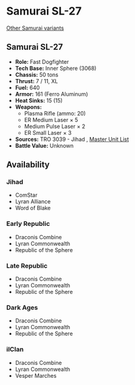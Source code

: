 # Samurai SL-27 

[Other Samurai variants](../samurai.md) 

## Samurai SL-27 

- **Role:** Fast Dogfighter 
- **Tech Base:** Inner Sphere (3068) 
- **Chassis:** 50 tons 
- **Thrust:** 7 / 11, XL 
- **Fuel:** 640 
- **Armor:** 161 (Ferro Aluminum) 
- **Heat Sinks:** 15 (15) 
- **Weapons:** 
  - Plasma Rifle (ammo: 20) 
  - ER Medium Laser × 5 
  - Medium Pulse Laser × 2 
  - ER Small Laser × 3 
- **Sources:** TRO 3039 - Jihad , [Master Unit List](http://masterunitlist.info/Unit/Details/2792) 
- **Battle Value:** Unknown 

## Availability 

### Jihad 

- ComStar 
- Lyran Alliance 
- Word of Blake 

### Early Republic 

- Draconis Combine 
- Lyran Commonwealth 
- Republic of the Sphere 

### Late Republic 

- Draconis Combine 
- Lyran Commonwealth 
- Republic of the Sphere 

### Dark Ages 

- Draconis Combine 
- Lyran Commonwealth 
- Republic of the Sphere 

### ilClan 

- Draconis Combine 
- Lyran Commonwealth 
- Vesper Marches 

